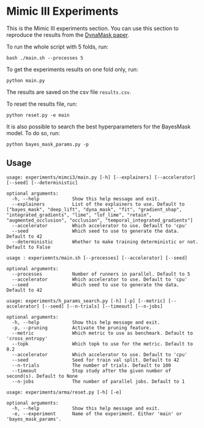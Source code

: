 # Mimic III Experiments

This is the Mimic III experiments section. You can use this
section to reproduce the results from the 
[DynaMask paper](https://arxiv.org/pdf/2106.05303.pdf).

To run the whole script with 5 folds, run:

```shell script
bash ./main.sh --processes 5
```

To get the experiments results on one fold only, run:

```shell script
python main.py
```

The results are saved on the csv file ``results.csv``. 

To reset the results file, run:

```shell script
python reset.py -e main
```


It is also possible to search the best hyperparameters for the BayesMask model.
To do so, run:

```shell script
python bayes_mask_params.py -p
```


## Usage

```
usage: experiments/mimci3/main.py [-h] [--explainers] [--accelerator] [--seed] [--deterministic]

optional arguments:
  -h, --help            Show this help message and exit.
  --explainers          List of the explainers to use. Default to ["bayes_mask", "deep_lift", "dyna_mask", "fit", "gradient_shap", "integrated_gradients", "lime", "lof_lime", "retain", "augmented_occlusion", "occlusion", "temporal_integrated_gradients"]
  --accelerator         Which accelerator to use. Default to 'cpu'
  --seed                Which seed to use to generate the data. Default to 42
  --deterministic       Whether to make training deterministic or not. Default to False
```

```
usage : experiemnts/main.sh [--processes] [--accelerator] [--seed]

optional arguments:
  --processes           Number of runners in parallel. Default to 5
  --accelerator         Which accelerator to use. Default to 'cpu'
  --seed                Which seed to use to generate the data. Default to 42
```

```
usage: experiments/h_params_search.py [-h] [-p] [--metric] [--accelerator] [--seed] [--n-trials] [--timeout] [--n-jobs]

optional arguments:
  -h, --help            Show this help message and exit.
  -p, --pruning         Activate the pruning feature.
  --metric              Which metric to use as benchmark. Default to 'cross_entropy'
  --topk                Which topk to use for the metric. Default to 0.2
  --accelerator         Which accelerator to use. Default to 'cpu'
  --seed                Seed for train val split. Default to 42
  --n-trials            The number of trials. Default to 100
  --timeout             Stop study after the given number of second(s). Default to None
  --n-jobs              The number of parallel jobs. Default to 1
```

```
usage: experiments/arma/reset.py [-h] [-e]

optional arguments:
  -h, --help            Show this help message and exit.
  -e, --experiment      Name of the experiment. Either 'main' or 'bayes_mask_params'.
```

